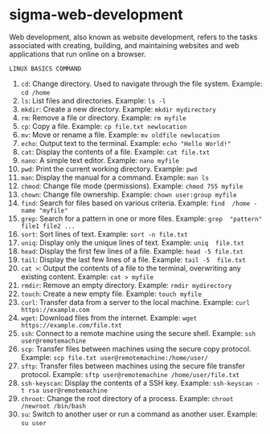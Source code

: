# sigma-web-development
Web development, also known as website development, refers to the tasks associated with creating, building, and maintaining websites and web applications that run online on a browser.
```
LINUX BASICS COMMAND
```
1. `cd`: Change directory. Used to navigate through the file system. 
Example: `cd /home`
2. `ls`: List files and directories. Example: `ls -l`
3. `mkdir`: Create a new directory. Example: `mkdir mydirectory`
4. `rm`: Remove a file or directory. Example: `rm myfile`
5. `cp`: Copy a file. Example: `cp file.txt newlocation`
6. `mv`: Move or rename a file. Example: `mv oldfile newlocation`
7. `echo`: Output text to the terminal. Example: `echo "Hello World!"`
8. `cat`: Display the contents of a file. Example: `cat file.txt`
9. `nano`: A simple text editor. Example: `nano myfile`
10. `pwd`: Print the current working directory. Example: `pwd`
11. `man`: Display the manual for a command. Example: `man ls`
12. `chmod`: Change file mode (permissions). Example: `chmod 755 myfile`
13. `chown`: Change file ownership. Example: `chown user:group myfile`
14. `find`: Search for files based on various criteria. Example: `find 
/home -name "myfile"`
15. `grep`: Search for a pattern in one or more files. Example: `grep 
"pattern" file1 file2 ...`
16. `sort`: Sort lines of text. Example: `sort -n file.txt`
17. `uniq`: Display only the unique lines of text. Example: `uniq 
file.txt`
18. `head`: Display the first few lines of a file. Example: 
`head -5 file.txt`
19. `tail`: Display the last few lines of a file. Example: `tail -5 
file.txt`
20. `cat >`: Output the contents of a file to the terminal, overwriting 
any existing content. Example: `cat > myfile`
21. `rmdir`: Remove an empty directory. Example: `rmdir mydirectory`
22. `touch`: Create a new empty file. Example: `touch myfile`
23. `curl`: Transfer data from a server to the local machine. Example: 
`curl https://example.com`
24. `wget`: Download files from the internet. Example: `wget 
https://example.com/file.txt`
25. `ssh`: Connect to a remote machine using the secure shell. Example: 
`ssh user@remotemachine`
26. `scp`: Transfer files between machines using the secure copy protocol.
Example: `scp file.txt user@remotemachine:/home/user/`
27. `sftp`: Transfer files between machines using the secure file transfer
protocol. Example: `sftp user@remotemachine /home/user/file.txt`
28. `ssh-keyscan`: Display the contents of a SSH key. Example: 
`ssh-keyscan -t rsa user@remotemachine`
29. `chroot`: Change the root directory of a process. Example: `chroot 
/newroot /bin/bash`
30. `su`: Switch to another user or run a command as another user. 
Example: `su user`

<!-- ```#basics command in linux
```
1. `ls`: Lists the contents of the current directory. Example: `ls -l` to 
list files in a detailed format.
2. `cd`: Changes the current directory. Example: `cd Documents` to change 
to the "Documents" directory.
3. `pwd`: Prints the current working directory. Example: `pwd` to see the 
path of the current directory.
4. `mkdir`: Creates a new directory. Example: `mkdir MyNewDirectory` to 
create a new directory called "MyNewDirectory".
5. `rm`: Deletes a file or directory. Example: `rm MyFile.txt` to delete a
file called "MyFile.txt", and `rm -r MyDir` to delete a directory called 
"MyDir" and all its contents.
6. `cp`: Copies a file or directory. Example: `cp MyFile.txt 
MyNewDirectory` to copy the file "MyFile.txt" to a new location, and `cp 
-r MyDir` to copy an entire directory and all its contents to a new 
location.
7. `mv`: Moves or renames a file or directory. Example: `mv MyFile.txt 
MyNewFile.txt` to move the file "MyFile.txt" to a new location, and `mv 
MyDir MyNewDir` to rename the directory "MyDir" to "MyNewDir".
8. `echo`: Prints text to the terminal. Example: `echo "Hello World!"` to 
print the string "Hello World!" to the terminal.
9. `cat`: Displays the contents of a file. Example: `cat MyFile.txt` to 
display the contents of the file "MyFile.txt".
10. `nano`: A text editor that allows you to create and edit files. 
Example: `nano MyNewFile.txt` to create a new file called "MyNewFile.txt" 
in the current directory.
11. `man`: Displays the manual page for a command or function. Example: 
`man ls` to display the manual page for the `ls` command.
12. `chmod`: Changes the permissions of a file or directory. Example: 
`chmod 755 MyFile.txt` to change the permissions of the file "MyFile.txt" 
so that it can be read, written, and executed by the owner and group, but 
only executed by others.
13. `grep`: Searches for a pattern in one or more files. Example: `grep 
"Hello" MyFile.txt` to search for the string "Hello" in the file 
"MyFile.txt".
14. `find`: Searches for files based on various criteria such as name, 
size, and modification time. Example: `find /path -name "MyFile.txt"` to 
find the file "MyFile.txt" in the directory "/path".
15. `bash`: The Bourne-Again SHell is a popular shell for Linux and macOS.
It provides a powerful command line interface and supports scripting with 
Bash scripts.
  
 ``` 

command in Linux

 ```
 ```
ls
```
1.Displays information about files in the current directory.

```
pwd 
```
command in Linux
Displays the current working directory.
 ```
 mkdir
 ``` 
 command in Linux
Creates a directory.
 ```
 cd
 ```
  command in Linux
To navigate between different folders.
 ```
 rmdir
 ```
  command in Linux
Removes empty directories from the directory lists.
 ```
 cp
 ```
  command in Linux
Moves files from one directory to another.
 ```
 mv
  ```
  command in Linux
Rename and Replace the files
```
 rm
  ```
  command in Linux
Delete files
 ```
 uname
 ```
  command in Linux
Command to get basic information about the OS
 ```
 locate
 ```
  command in Linux
Find a file in the database.
 ```
 touch
 ```
  command in Linux
Create empty files
 ```
 ln
 ```
  command in Linux
Create shortcuts to other files
 ```
 cat
 ```
  command in Linux
Display file contents on terminal
 ```
 clear
 ```
  command in Linux
Clear terminal 
 ```
 ps
 ``` 
 command in Linux
Display the processes in terminal
```
man
```
 command in Linux
Access manual for all Linux commands
 ```
 grep
 ```
  command in Linux
Search for a specific string in an output
 ```
 echo
  ```
  command in Linux
Display active processes on the terminal
 ```
 wget
 ```
  command in Linux
download files from the internet.
 ```
 whoami
 ``` 
 command in Linux
Create or update passwords for existing users
 ```
 sort
 ```
  command in Linux
sort the file content
 ```
 cal
  ```
   command in Linux
View Calendar in terminal
 ```
 whereis
 ```
  command in Linux
View the exact location of any command typed after this command

```
df
```
 command in Linux
Check the details of the file system

 ```
 wc
 ``` 
command in Linux
Check the lines, word count, and characters in a file using different options -->